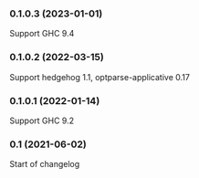### 0.1.0.3 (2023-01-01)

Support GHC 9.4

### 0.1.0.2 (2022-03-15)

Support hedgehog 1.1, optparse-applicative 0.17

### 0.1.0.1 (2022-01-14)

Support GHC 9.2

### 0.1 (2021-06-02)

Start of changelog
